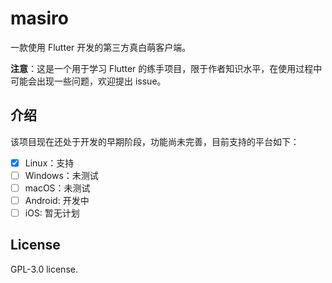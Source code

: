 # masiro

一款使用 Flutter 开发的第三方真白萌客户端。

**注意**：这是一个用于学习 Flutter 的练手项目，限于作者知识水平，在使用过程中可能会出现一些问题，欢迎提出 issue。

## 介绍

该项目现在还处于开发的早期阶段，功能尚未完善，目前支持的平台如下：

- [x] Linux：支持
- [ ] Windows：未测试
- [ ] macOS：未测试
- [ ] Android: 开发中
- [ ] iOS: 暂无计划

## License

GPL-3.0 license.
